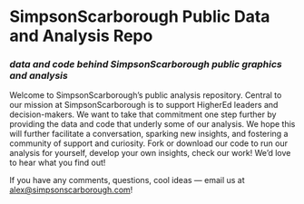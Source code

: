 # SimpsonScarborough Public Data and Analysis Repo
### _data and code behind SimpsonScarborough public graphics and analysis_

Welcome to SimpsonScarborough’s public analysis repository. Central to our mission at SimpsonScarborough is to support HigherEd leaders and decision-makers. We want to take that commitment one step further by providing the data and code that underly some of our analysis. We hope this will further facilitate a conversation, sparking new insights, and fostering a community of support and curiosity. Fork or download our code to run our analysis for yourself, develop your own insights, check our work! We’d love to hear what you find out!

If you have any comments, questions, cool ideas — email us at alex@simpsonscarborough.com!
